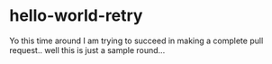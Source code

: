 # hello-world-retry


Yo this time around I am trying to succeed in making a complete pull request..
well this is just a sample round...

